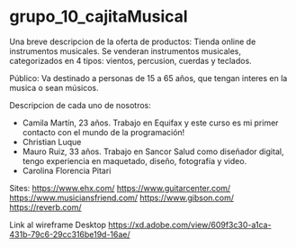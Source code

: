 ﻿# grupo_10_cajitaMusical
Una breve descripcion de la oferta de productos:
Tienda online de instrumentos musicales. Se venderan instrumentos musicales, categorizados en 4 tipos: vientos, percusion, cuerdas y teclados.

Público: Va destinado a personas de 15 a 65 años, que tengan interes en la musica o sean músicos.

Descripcion de cada uno de nosotros:
* Camila Martín, 23 años. Trabajo en Equifax y este curso es mi primer contacto con el mundo de la programación!
* Christian Luque
* Mauro Ruiz, 33 años. Trabajo en Sancor Salud como diseñador digital, tengo experiencia en maquetado, diseño, fotografía y video.
* Carolina Florencia Pitari

Sites:
https://www.ehx.com/
https://www.guitarcenter.com/
https://www.musiciansfriend.com/
https://www.gibson.com/
https://reverb.com/


Link al wireframe
Desktop
https://xd.adobe.com/view/609f3c30-a1ca-431b-79c6-29cc316be19d-16ae/
